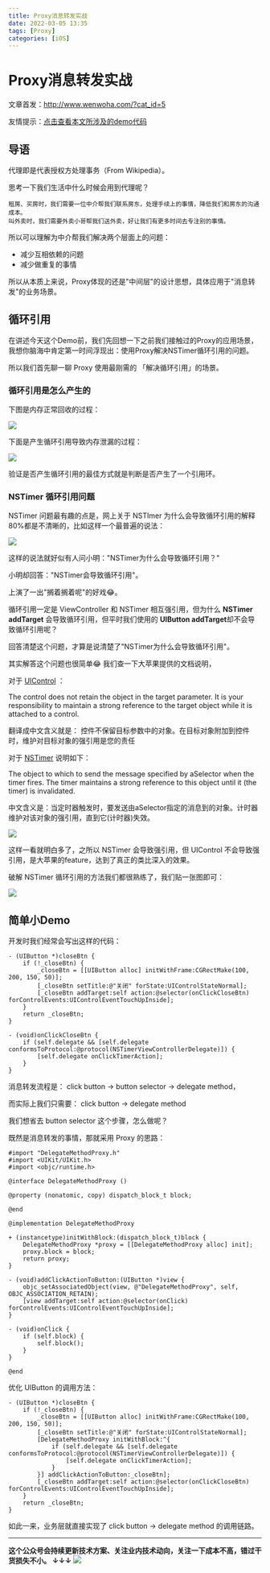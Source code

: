 ```yaml
---
title: Proxy消息转发实战
date: 2022-03-05 13:35
tags: [Proxy]
categories: [iOS]
---
```



# Proxy消息转发实战

文章首发：http://www.wenwoha.com/?cat_id=5

友情提示：[点击查看本文所涉及的demo代码](https://github.com/BNineCoding/NSTimerProxyDemo)

## 导语

代理即是代表授权方处理事务（From Wikipedia）。

思考一下我们生活中什么时候会用到代理呢？

```
租房、买房时，我们需要一位中介帮我们联系房东，处理手续上的事情，降低我们和房东的沟通成本。
叫外卖时，我们需要外卖小哥帮我们送外卖，好让我们有更多时间去专注别的事情。
```

所以可以理解为中介帮我们解决两个层面上的问题：
- 减少互相依赖的问题
- 减少做重复的事情

所以从本质上来说，Proxy体现的还是"中间层"的设计思想，具体应用于"消息转发"的业务场景。

## 循环引用

在讲述今天这个Demo前，我们先回想一下之前我们接触过的Proxy的应用场景，我想你脑海中肯定第一时间浮现出：使用Proxy解决NSTimer循环引用的问题。

所以我们首先聊一聊 Proxy 使用最刚需的 「解决循环引用」的场景。

### 循环引用是怎么产生的

下图是内存正常回收的过程：

![](https://tva1.sinaimg.cn/large/e6c9d24egy1gzywqrao9ej20q80hajsk.jpg)

下面是产生循环引用导致内存泄漏的过程：

![](https://tva1.sinaimg.cn/large/e6c9d24egy1gzywrcziaej20om0gq75j.jpg)

验证是否产生循环引用的最佳方式就是判断是否产生了一个引用环。

### NSTimer 循环引用问题

NSTimer 问题最有趣的点是，网上关于 NSTImer 为什么会导致循环引用的解释 80%都是不清晰的，比如这样一个最普遍的说法：

![](https://tva1.sinaimg.cn/large/e6c9d24egy1gzyw7dneg3j20p20b3dgz.jpg)

这样的说法就好似有人问小明："NSTimer为什么会导致循环引用？"

小明却回答："NSTimer会导致循环引用"。

上演了一出"搁着搁着呢"的好戏😂。

循环引用一定是 ViewController 和 NSTimer 相互强引用，但为什么 **NSTimer addTarget** 会导致循环引用，但平时我们使用的 **UIButton addTarget**却不会导致循环引用呢？

回答清楚这个问题，才算是说清楚了"NSTimer为什么会导致循环引用"。

其实解答这个问题也很简单😂 我们查一下大苹果提供的文档说明，

对于 [UIControl](https://developer.apple.com/documentation/uikit/uicontrol/1618259-addtarget?language=objc) ：

The control does not retain the object in the target parameter. It is your responsibility to maintain a strong reference to the target object while it is attached to a control.

翻译成中文含义就是： 控件不保留目标参数中的对象。在目标对象附加到控件时，维护对目标对象的强引用是您的责任

对于 [NSTimer](https://developer.apple.com/documentation/foundation/nstimer) 说明如下：

The object to which to send the message specified by aSelector when the timer fires. The timer maintains a strong reference to this object until it (the timer) is invalidated.

中文含义是：当定时器触发时，要发送由aSelector指定的消息到的对象。计时器维护对该对象的强引用，直到它(计时器)失效。

![](https://tva1.sinaimg.cn/large/e6c9d24egy1gzywp9zlmyj20lr0ep76a.jpg)

这样一看就明白多了，之所以 NSTimer 会导致强引用，但 UIControl 不会导致强引用，是大苹果的feature，达到了真正的类比深入的效果。

破解 NSTimer 循环引用的方法我们都很熟练了，我们贴一张图即可：

![](https://tva1.sinaimg.cn/large/e6c9d24egy1gzywtavjk6j20nw0emgmd.jpg)


## 简单小Demo

开发时我们经常会写出这样的代码：

```
- (UIButton *)closeBtn {
    if (!_closeBtn) {
        _closeBtn = [[UIButton alloc] initWithFrame:CGRectMake(100, 200, 150, 50)];
        [_closeBtn setTitle:@"关闭" forState:UIControlStateNormal];
        [_closeBtn addTarget:self action:@selector(onClickCloseBtn) forControlEvents:UIControlEventTouchUpInside];
    }
    return _closeBtn;
}

- (void)onClickCloseBtn {
    if (self.delegate && [self.delegate conformsToProtocol:@protocol(NSTimerViewControllerDelegate)]) {
        [self.delegate onClickTimerAction];
    }
}
```

消息转发流程是： click button -> button selector -> delegate method，

而实际上我们只需要： click button -> delegate method

我们想省去 button selector 这个步骤，怎么做呢？

既然是消息转发的事情，那就采用 Proxy 的思路：

```
#import "DelegateMethodProxy.h"
#import <UIKit/UIKit.h>
#import <objc/runtime.h>

@interface DelegateMethodProxy ()

@property (nonatomic, copy) dispatch_block_t block;

@end

@implementation DelegateMethodProxy

+ (instancetype)initWithBlock:(dispatch_block_t)block {
    DelegateMethodProxy *proxy = [[DelegateMethodProxy alloc] init];
    proxy.block = block;
    return proxy;
}

- (void)addClickActionToButton:(UIButton *)view {
    objc_setAssociatedObject(view, @"DelegateMethodProxy", self, OBJC_ASSOCIATION_RETAIN);
    [view addTarget:self action:@selector(onClick) forControlEvents:UIControlEventTouchUpInside];
}

- (void)onClick {
    if (self.block) {
        self.block();
    }
}

@end
```

优化 UIButton 的调用方法：

```
- (UIButton *)closeBtn {
    if (!_closeBtn) {
        _closeBtn = [[UIButton alloc] initWithFrame:CGRectMake(100, 200, 150, 50)];
        [_closeBtn setTitle:@"关闭" forState:UIControlStateNormal];
        [DelegateMethodProxy initWithBlock:^{
            if (self.delegate && [self.delegate conformsToProtocol:@protocol(NSTimerViewControllerDelegate)]) {
                [self.delegate onClickTimerAction];
            }
        }] addClickActionToButton:_closeBtn];
        [_closeBtn addTarget:self action:@selector(onClickCloseBtn) forControlEvents:UIControlEventTouchUpInside];
    }
    return _closeBtn;
}
```

如此一来，业务层就直接实现了  click button -> delegate method 的调用链路。


------
**这个公众号会持续更新技术方案、关注业内技术动向，关注一下成本不高，错过干货损失不小。
↓↓↓**
![](https://tva1.sinaimg.cn/large/e6c9d24egy1gzzmv1p67mj21bi0hcwgh.jpg)